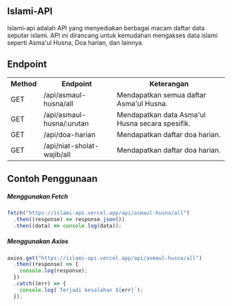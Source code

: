 ## Islami-API
Islami-api adalah API yang menyediakan berbagai macam daftar data seputar islami. API ini dirancang untuk kemudahan mengakses data islami seperti Asma'ul Husna, Doa harian, dan lainnya.

## Endpoint
<table>
    <tr>
        <th>Method</th>
        <th>Endpoint</th>
        <th>Keterangan</th>
    </tr>
    <tr>
        <td>GET</td>
        <td>/api/asmaul-husna/all</td>
        <td>Mendapatkan semua daftar Asma'ul Husna.</td>
    </tr>
    <tr>
        <td>GET</td>
        <td>/api/asmaul-husna/:urutan</td>
        <td>Mendapatkan data Asma'ul Husna secara spesifik.</td>
    </tr>
    <tr>
        <td>GET</td>
        <td>/api/doa-harian</td>
        <td>Mendapatkan daftar doa harian.</td>
    </tr>
    <tr>
        <td>GET</td>
        <td>/api/niat-sholat-wajib/all</td>
        <td>Mendapatkan daftar doa harian.</td>
    </tr>
</table>

## Contoh Penggunaan
##### Menggunakan Fetch
```TypeScript
fetch("https://islami-api.vercel.app/api/asmaul-husna/all")
  .then((response) => response.json())
  .then((data) => console.log(data));
```

##### Menggunakan Axios
```TypeScript
axios.get("https://islami-api.vercel.app/api/asmaul-husna/all")
  .then((response) => {
    console.log(response);
  })
  .catch((err) => {
    console.log(`Terjadi kesalahan ${err}`);
  });

```
